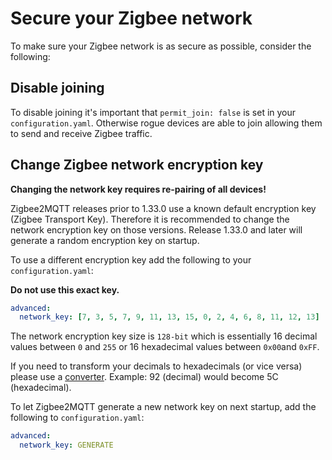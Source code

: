 ---
---

# Secure your Zigbee network
To make sure your Zigbee network is as secure as possible, consider the following:

## Disable joining
To disable joining it's important that `permit_join: false` is set in your `configuration.yaml`. Otherwise rogue devices are able to join allowing them to send and receive Zigbee traffic.

## Change Zigbee network encryption key
**Changing the network key requires re-pairing of all devices!**

Zigbee2MQTT releases prior to 1.33.0 use a known default encryption key (Zigbee Transport Key). Therefore it is recommended to change the network encryption key on those versions. Release 1.33.0 and later will generate a random encryption key on startup.

To use a different encryption key add the following to your `configuration.yaml`:

**Do not use this exact key.**
```yaml
advanced:
  network_key: [7, 3, 5, 7, 9, 11, 13, 15, 0, 2, 4, 6, 8, 11, 12, 13]
```

The network encryption key size is `128-bit` which is essentially 16 decimal values between `0` and `255` or 16 hexadecimal values between `0x00`and `0xFF`.

If you need to transform your decimals to hexadecimals (or vice versa) please use a [converter](https://www.binaryhexconverter.com/decimal-to-hex-converter). Example: 92 (decimal) would become 5C (hexadecimal).

To let Zigbee2MQTT generate a new network key on next startup, add the following to `configuration.yaml`:
```yaml
advanced:
  network_key: GENERATE
```

